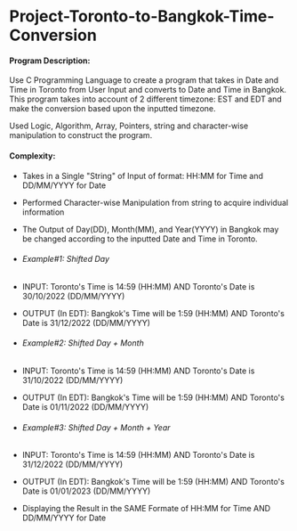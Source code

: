 # Project-Toronto-to-Bangkok-Time-Conversion
#### Program Description:
Use C Programming Language to create a program that takes in Date and Time in Toronto from User Input and converts to Date and Time in Bangkok. This program takes into account of 2 different timezone: EST and EDT and make the conversion based upon the inputted timezone.

Used Logic, Algorithm, Array, Pointers, string and character-wise manipulation to construct the program.

#### Complexity:
- Takes in a Single "String" of Input of format: HH:MM for Time and DD/MM/YYYY for Date
- Performed Character-wise Manipulation from string to acquire individual information
- The Output of Day(DD), Month(MM), and Year(YYYY) in Bangkok may be changed according to the inputted Date and Time in Toronto.
-  ###### Example#1: Shifted Day
-  INPUT: Toronto's Time is 14:59 (HH:MM) AND Toronto's Date is 30/10/2022 (DD/MM/YYYY)
-  OUTPUT (In EDT): Bangkok's Time will be 1:59 (HH:MM) AND Toronto's Date is 31/12/2022 (DD/MM/YYYY)

-  ###### Example#2: Shifted Day + Month
-  INPUT: Toronto's Time is 14:59 (HH:MM) AND Toronto's Date is 31/10/2022 (DD/MM/YYYY)
-  OUTPUT (In EDT): Bangkok's Time will be 1:59 (HH:MM) AND Toronto's Date is 01/11/2022 (DD/MM/YYYY)


-  ###### Example#3: Shifted Day + Month + Year
-  INPUT: Toronto's Time is 14:59 (HH:MM) AND Toronto's Date is 31/12/2022 (DD/MM/YYYY)
-  OUTPUT (In EDT): Bangkok's Time will be 1:59 (HH:MM) AND Toronto's Date is 01/01/2023 (DD/MM/YYYY)

-  Displaying the Result in the SAME Formate of HH:MM for Time AND DD/MM/YYYY for Date
